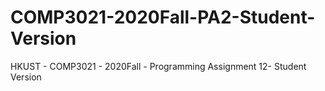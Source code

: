# COMP3021-2020Fall-PA2-Student-Version
HKUST - COMP3021 - 2020Fall - Programming Assignment 12- Student Version
